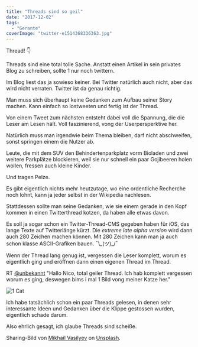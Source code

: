 ```yaml
---
title: "Threads sind so geil"
date: "2017-12-02"
tags:
  - "Gerante"
coverImage: "twitter-e1514368336363.jpg"
---
```


Thread! 👇

Threads sind eine total tolle Sache. Anstatt einen Artikel in sein privates Blog zu schreiben, sollte 1 nur noch twittern.

Im Blog liest das ja sowieso keiner. Bei Twitter natürlich auch nicht, aber das wird nicht verraten. Twitter ist da genau richtig.

Man muss sich überhaupt keine Gedanken zum Aufbau seiner Story machen. Kann einfach so lostweeten und fertig ist der Thread.

Von einem Tweet zum nächsten entsteht dabei voll die Spannung, die die Leser am Lesen hält. Voll faszinierend, vong der Userpersperktive her.

Natürlich muss man irgendwie beim Thema bleiben, darf nicht abschweifen, sonst springen einem die Nutzer ab.

Leute, die mit dem SUV den Behindertenparkplatz vorm Bioladen und zwei weitere Parkplätze blockieren, weil sie nur schnell ein paar Gojibeeren holen wollen, fressen auch kleine Kinder.

Und tragen Pelze.

Es gibt eigentlich nichts mehr heutzutage, wo eine ordentliche Recherche noch lohnt, kann ja jeder selbst in der Wikipedia nachlesen.

Stattdessen sollte man seine Gedanken, wie sie einem gerade in den Kopf kommen in einen Twitterthread kotzen, da haben alle etwas davon.

Es soll ja sogar schon ein Twitter-Thread-CMS gegeben haben für iOS, das lange Texte auf Twitterlänge kürzt. Die _extreme late alpha version_ wird dann auch 280 Zeichen machen können. Mit 280 Zeichen kann man ja auch schon klasse ASCII-Grafiken bauen. ¯\\\_(ツ)\_/¯

Wenn der Thread lang genug ist, vergessen die Leser komplett, worum es eigentlich ging und eröffnen dann einen eigenen Thread im Thread.

RT [@unbekannt](http://twitter.com) "Hallo Nico, total geiler Thread. Ich hab komplett vergessen worum es ging, deswegen bims i mal 1 Bild vong meiner Katze her."

![1 Cat](/img/cat.webp)

Ich habe tatsächlich schon ein paar Threads gelesen, in denen sehr interessante Ideen und Gedanken über die Klippe gestossen wurden, eigentlich schade darum.

Also ehrlich gesagt, ich glaube Threads sind scheiße.

Sharing-Bild von [Mikhail Vasilyev](https://unsplash.com/photos/IFxjDdqK_0U?utm_source=unsplash&utm_medium=referral&utm_content=creditCopyText) on [Unsplash](https://unsplash.com/?utm_source=unsplash&utm_medium=referral&utm_content=creditCopyText).

